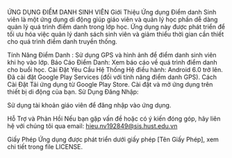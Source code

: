 ỨNG DỤNG ĐIỂM DANH SINH VIÊN
Giới Thiệu
Ứng dụng Điểm danh Sinh viên là một ứng dụng di động giúp giáo viên và quản lý học phần dễ dàng quản lý quá trình điểm danh trong lớp học. Ứng dụng này được phát triển để tối ưu hóa việc quản lý danh sách sinh viên và giảm thiểu thời gian cần thiết cho quá trình điểm danh truyền thống.

Tính Năng
Điểm Danh : Sử dụng GPS và hình ảnh để điểm danh sinh viên khi họ vào lớp.
Báo Cáo Điểm Danh: Xem  báo cáo về quá trình điểm danh cho  buổi học.
Cài Đặt
Yêu Cầu Hệ Thống
Hệ điều hành: Android 6.0 trở lên.
Đã cài đặt Google Play Services (đối với tính năng điểm danh GPS).
Cách Cài Đặt
Tải ứng dụng từ Google Play Store.
Cài đặt và mở ứng dụng trên thiết bị di động của bạn.
Sử Dụng
Đăng Nhập:

Sử dụng tài khoản giáo viên để đăng nhập vào ứng dụng.

Hỗ Trợ và Phản Hồi
Nếu bạn gặp vấn đề hoặc có ý kiến đóng góp, hãy liên hệ với chúng tôi qua email: hieu.nv192849@sis.hust.edu.vn

Giấy Phép
Ứng dụng được phát triển dưới giấy phép [Tên Giấy Phép], xem chi tiết trong file LICENSE.

